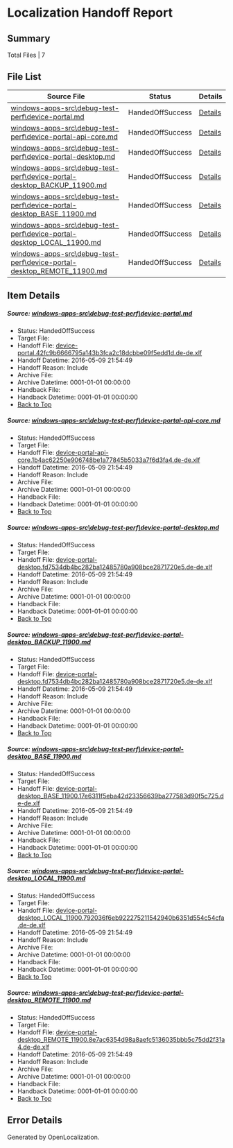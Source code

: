 # <a name='report-top'></a> Localization Handoff Report

## Summary
 Total Files | 7

## File List
 Source File | Status | Details 
 ----------- | ------ | ------- 
 [windows-apps-src\debug-test-perf\device-portal.md](https://github.com/Microsoft/windows-apps/blob/f3584a95d148c6c1bfb473cd98a068392aad79e9/windows-apps-src/debug-test-perf/device-portal.md) | HandedOffSuccess | [Details](#ec3c972fb4c2f7e8f9317ac0031039786515a9401920)
 [windows-apps-src\debug-test-perf\device-portal-api-core.md](https://github.com/Microsoft/windows-apps/blob/f3584a95d148c6c1bfb473cd98a068392aad79e9/windows-apps-src/debug-test-perf/device-portal-api-core.md) | HandedOffSuccess | [Details](#ac7fec36584292fdc3a549057e97d03d01748c6d1910)
 [windows-apps-src\debug-test-perf\device-portal-desktop.md](https://github.com/Microsoft/windows-apps/blob/99da0b81412e9e62497c7e23b237416b51ac29f2/windows-apps-src/debug-test-perf/device-portal-desktop.md) | HandedOffSuccess | [Details](#6aed8aa1f396d3a031feda0fa7650cb1b01ec25b1912)
 [windows-apps-src\debug-test-perf\device-portal-desktop_BACKUP_11900.md](https://github.com/Microsoft/windows-apps/blob/03cff4bec52206e90a6dc32a360a32bc53857ab3/windows-apps-src/debug-test-perf/device-portal-desktop_BACKUP_11900.md) | HandedOffSuccess | [Details](#6aed8aa1f396d3a031feda0fa7650cb1b01ec25b1913)
 [windows-apps-src\debug-test-perf\device-portal-desktop_BASE_11900.md](https://github.com/Microsoft/windows-apps/blob/99da0b81412e9e62497c7e23b237416b51ac29f2/windows-apps-src/debug-test-perf/device-portal-desktop_BASE_11900.md) | HandedOffSuccess | [Details](#08f7e5060f85f2130ef80d3f500182bd1407581c1914)
 [windows-apps-src\debug-test-perf\device-portal-desktop_LOCAL_11900.md](https://github.com/Microsoft/windows-apps/blob/99da0b81412e9e62497c7e23b237416b51ac29f2/windows-apps-src/debug-test-perf/device-portal-desktop_LOCAL_11900.md) | HandedOffSuccess | [Details](#9021ca85f188d8f41fd297a873915709c9b2708c1915)
 [windows-apps-src\debug-test-perf\device-portal-desktop_REMOTE_11900.md](https://github.com/Microsoft/windows-apps/blob/99da0b81412e9e62497c7e23b237416b51ac29f2/windows-apps-src/debug-test-perf/device-portal-desktop_REMOTE_11900.md) | HandedOffSuccess | [Details](#f5fb0d2d70a50aa3b993b0dab56ce60e7e5b27111916)

## Item Details
##### <a name='ec3c972fb4c2f7e8f9317ac0031039786515a9401920'></a> Source: [windows-apps-src\debug-test-perf\device-portal.md](https://github.com/Microsoft/windows-apps/blob/f3584a95d148c6c1bfb473cd98a068392aad79e9/windows-apps-src/debug-test-perf/device-portal.md)
* Status: HandedOffSuccess
* Target File: 
* Handoff File: [device-portal.42fc9b6666795a143b3fca2c18dcbbe09f5edd1d.de-de.xlf](https://github.com/Microsoft/WDG.handoff/blob/44f84175ae687997bfe119abe38b9d702f090be9/ol-handoff/Microsoft/windows-apps.de-de/master/device-portal.42fc9b6666795a143b3fca2c18dcbbe09f5edd1d.de-de.xlf)
* Handoff Datetime: 2016-05-09 21:54:49
* Handoff Reason: Include
* Archive File: 
* Archive Datetime: 0001-01-01 00:00:00
* Handback File: 
* Handback Datetime: 0001-01-01 00:00:00
* [Back to Top](#report-top)

##### <a name='ac7fec36584292fdc3a549057e97d03d01748c6d1910'></a> Source: [windows-apps-src\debug-test-perf\device-portal-api-core.md](https://github.com/Microsoft/windows-apps/blob/f3584a95d148c6c1bfb473cd98a068392aad79e9/windows-apps-src/debug-test-perf/device-portal-api-core.md)
* Status: HandedOffSuccess
* Target File: 
* Handoff File: [device-portal-api-core.1b4ac62250e906748be1a77845b5033a7f6d3fa4.de-de.xlf](https://github.com/Microsoft/WDG.handoff/blob/44f84175ae687997bfe119abe38b9d702f090be9/ol-handoff/Microsoft/windows-apps.de-de/master/device-portal-api-core.1b4ac62250e906748be1a77845b5033a7f6d3fa4.de-de.xlf)
* Handoff Datetime: 2016-05-09 21:54:49
* Handoff Reason: Include
* Archive File: 
* Archive Datetime: 0001-01-01 00:00:00
* Handback File: 
* Handback Datetime: 0001-01-01 00:00:00
* [Back to Top](#report-top)

##### <a name='6aed8aa1f396d3a031feda0fa7650cb1b01ec25b1912'></a> Source: [windows-apps-src\debug-test-perf\device-portal-desktop.md](https://github.com/Microsoft/windows-apps/blob/99da0b81412e9e62497c7e23b237416b51ac29f2/windows-apps-src/debug-test-perf/device-portal-desktop.md)
* Status: HandedOffSuccess
* Target File: 
* Handoff File: [device-portal-desktop.fd7534db4bc282ba12485780a908bce2871720e5.de-de.xlf](https://github.com/Microsoft/WDG.handoff/blob/44f84175ae687997bfe119abe38b9d702f090be9/ol-handoff/Microsoft/windows-apps.de-de/master/device-portal-desktop.fd7534db4bc282ba12485780a908bce2871720e5.de-de.xlf)
* Handoff Datetime: 2016-05-09 21:54:49
* Handoff Reason: Include
* Archive File: 
* Archive Datetime: 0001-01-01 00:00:00
* Handback File: 
* Handback Datetime: 0001-01-01 00:00:00
* [Back to Top](#report-top)

##### <a name='6aed8aa1f396d3a031feda0fa7650cb1b01ec25b1913'></a> Source: [windows-apps-src\debug-test-perf\device-portal-desktop_BACKUP_11900.md](https://github.com/Microsoft/windows-apps/blob/03cff4bec52206e90a6dc32a360a32bc53857ab3/windows-apps-src/debug-test-perf/device-portal-desktop_BACKUP_11900.md)
* Status: HandedOffSuccess
* Target File: 
* Handoff File: [device-portal-desktop.fd7534db4bc282ba12485780a908bce2871720e5.de-de.xlf](https://github.com/Microsoft/WDG.handoff/blob/44f84175ae687997bfe119abe38b9d702f090be9/ol-handoff/Microsoft/windows-apps.de-de/master/device-portal-desktop.fd7534db4bc282ba12485780a908bce2871720e5.de-de.xlf)
* Handoff Datetime: 2016-05-09 21:54:49
* Handoff Reason: Include
* Archive File: 
* Archive Datetime: 0001-01-01 00:00:00
* Handback File: 
* Handback Datetime: 0001-01-01 00:00:00
* [Back to Top](#report-top)

##### <a name='08f7e5060f85f2130ef80d3f500182bd1407581c1914'></a> Source: [windows-apps-src\debug-test-perf\device-portal-desktop_BASE_11900.md](https://github.com/Microsoft/windows-apps/blob/99da0b81412e9e62497c7e23b237416b51ac29f2/windows-apps-src/debug-test-perf/device-portal-desktop_BASE_11900.md)
* Status: HandedOffSuccess
* Target File: 
* Handoff File: [device-portal-desktop_BASE_11900.17e6311f5eba42d23356639ba277583d90f5c725.de-de.xlf](https://github.com/Microsoft/WDG.handoff/blob/44f84175ae687997bfe119abe38b9d702f090be9/ol-handoff/Microsoft/windows-apps.de-de/master/device-portal-desktop_BASE_11900.17e6311f5eba42d23356639ba277583d90f5c725.de-de.xlf)
* Handoff Datetime: 2016-05-09 21:54:49
* Handoff Reason: Include
* Archive File: 
* Archive Datetime: 0001-01-01 00:00:00
* Handback File: 
* Handback Datetime: 0001-01-01 00:00:00
* [Back to Top](#report-top)

##### <a name='9021ca85f188d8f41fd297a873915709c9b2708c1915'></a> Source: [windows-apps-src\debug-test-perf\device-portal-desktop_LOCAL_11900.md](https://github.com/Microsoft/windows-apps/blob/99da0b81412e9e62497c7e23b237416b51ac29f2/windows-apps-src/debug-test-perf/device-portal-desktop_LOCAL_11900.md)
* Status: HandedOffSuccess
* Target File: 
* Handoff File: [device-portal-desktop_LOCAL_11900.792036f6eb922275211542940b6351d554c54cfa.de-de.xlf](https://github.com/Microsoft/WDG.handoff/blob/44f84175ae687997bfe119abe38b9d702f090be9/ol-handoff/Microsoft/windows-apps.de-de/master/device-portal-desktop_LOCAL_11900.792036f6eb922275211542940b6351d554c54cfa.de-de.xlf)
* Handoff Datetime: 2016-05-09 21:54:49
* Handoff Reason: Include
* Archive File: 
* Archive Datetime: 0001-01-01 00:00:00
* Handback File: 
* Handback Datetime: 0001-01-01 00:00:00
* [Back to Top](#report-top)

##### <a name='f5fb0d2d70a50aa3b993b0dab56ce60e7e5b27111916'></a> Source: [windows-apps-src\debug-test-perf\device-portal-desktop_REMOTE_11900.md](https://github.com/Microsoft/windows-apps/blob/99da0b81412e9e62497c7e23b237416b51ac29f2/windows-apps-src/debug-test-perf/device-portal-desktop_REMOTE_11900.md)
* Status: HandedOffSuccess
* Target File: 
* Handoff File: [device-portal-desktop_REMOTE_11900.8e7ac6354d98a8aefc5136035bbb5c75dd2f31a4.de-de.xlf](https://github.com/Microsoft/WDG.handoff/blob/44f84175ae687997bfe119abe38b9d702f090be9/ol-handoff/Microsoft/windows-apps.de-de/master/device-portal-desktop_REMOTE_11900.8e7ac6354d98a8aefc5136035bbb5c75dd2f31a4.de-de.xlf)
* Handoff Datetime: 2016-05-09 21:54:49
* Handoff Reason: Include
* Archive File: 
* Archive Datetime: 0001-01-01 00:00:00
* Handback File: 
* Handback Datetime: 0001-01-01 00:00:00
* [Back to Top](#report-top)


## Error Details

Generated by OpenLocalization.
